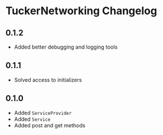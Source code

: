 # TuckerNetworking Changelog

## 0.1.2

- Added better debugging and logging tools

## 0.1.1

- Solved access to initializers

## 0.1.0

- Added `ServiceProvider`
- Added `Service`
- Added post and get methods
